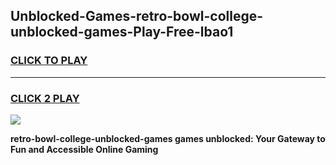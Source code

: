 
## Unblocked-Games-retro-bowl-college-unblocked-games-Play-Free-lbao1
<h3>
<a href="https://premium76.site?title=retro-bowl-college-unblocked-games&ref=10A">CLICK TO PLAY</a></h3>
<hr>

<h3>
<a href="https://premium76.site?title=retro-bowl-college-unblocked-games&ref=10A">CLICK 2 PLAY</a>
  
</h3>

<a href="https://premium76.site?title=retro-bowl-college-unblocked-games&ref=10A"><img src="https://clearcache.store/games.png"></a>


**retro-bowl-college-unblocked-games games unblocked: Your Gateway to Fun and Accessible Online Gaming**

